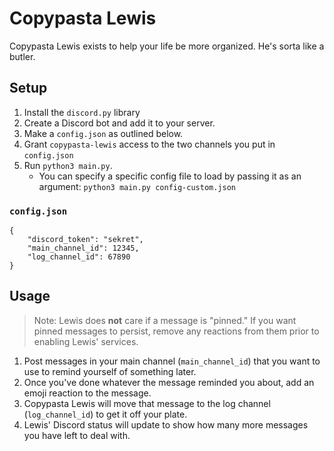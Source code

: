 # Copypasta Lewis

Copypasta Lewis exists to help your life be more organized. He's sorta like a butler.

## Setup

1. Install the `discord.py` library
1. Create a Discord bot and add it to your server.
1. Make a `config.json` as outlined below.
1. Grant `copypasta-lewis` access to the two channels you put in `config.json`
1. Run `python3 main.py`.
	- You can specify a specific config file to load by passing it as an argument: `python3 main.py config-custom.json`

### `config.json`

```
{
	"discord_token": "sekret",
	"main_channel_id": 12345,
	"log_channel_id": 67890
}
```

## Usage

> Note: Lewis does **not** care if a message is "pinned." If you want pinned messages to persist, remove any reactions from them prior to enabling Lewis' services.

1. Post messages in your main channel (`main_channel_id`) that you want to use to remind yourself of something later.
1. Once you've done whatever the message reminded you about, add an emoji reaction to the message.
1. Copypasta Lewis will move that message to the log channel (`log_channel_id`) to get it off your plate.
1. Lewis' Discord status will update to show how many more messages you have left to deal with.
